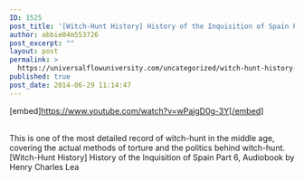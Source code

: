 ```yaml
---
ID: 1525
post_title: '[Witch-Hunt History] History of the Inquisition of Spain Part 6, Real Life Horror'
author: abbie04m553726
post_excerpt: ""
layout: post
permalink: >
  https://universalflowuniversity.com/uncategorized/witch-hunt-history-history-of-the-inquisition-of-spain-part-6-real-life-horror/
published: true
post_date: 2014-06-29 11:14:47
---
```

[embed]https://www.youtube.com/watch?v=wPajgD0g-3Y[/embed]</br></br>
<p>This is one of the most detailed record of witch-hunt in the middle age, covering the actual methods of torture and the politics behind witch-hunt. 
[Witch-Hunt History] History of the Inquisition of Spain Part 6, Audiobook by Henry Charles Lea</p>
